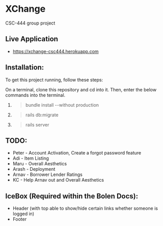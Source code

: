 # XChange

CSC-444 group project

## Live Application
* https://xchange-csc444.herokuapp.com

## Installation:
To get this project running, follow these steps: 

 On a terminal, clone this repository and cd into it. Then, enter the below commands into the terminal. 
1. >bundle install --without production 
2. >rails db:migrate
3. >rails server 


## TODO:
* Peter - Account Activation, Create a forgot password feature
* Adi - Item Listing
* Maru - Overall Aesthetics
* Arash - Deployment 
* Arnav - Borrower Lender Ratings
* KC - Help Arnav out and Overall Aesthetics

## IceBox (Required within the Bolen Docs):
* Header (with top able to show/hide certain links whether someone is logged in)
* Footer